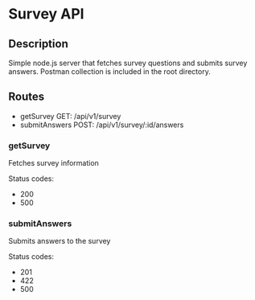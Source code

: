 # Survey API

## Description

Simple node.js server that fetches survey questions and submits survey answers. Postman collection is included in the root directory.

## Routes
- getSurvey GET: /api/v1/survey
- submitAnswers POST: /api/v1/survey/:id/answers

### getSurvey
Fetches survey information

Status codes:
- 200
- 500

### submitAnswers
Submits answers to the survey 

Status codes:
- 201
- 422
- 500
